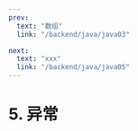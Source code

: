 ```yaml
---
prev:
  text: "数组"
  link: "/backend/java/java03"

next:
  text: "xxx"
  link: "/backend/java/java05"
---
```


# 5. 异常
